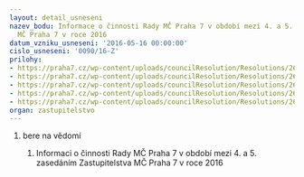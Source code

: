 ```yaml
---
layout: detail_usneseni
nazev_bodu: Informace o činnosti Rady MČ Praha 7 v období mezi 4. a 5. zasedáním Zastupitelstva
  MČ Praha 7 v roce 2016
datum_vzniku_usneseni: '2016-05-16 00:00:00'
cislo_usneseni: '0090/16-Z'
prilohy:
- https://praha7.cz/wp-content/uploads/councilResolution/Resolutions/26870/export/1duvinf~59846.doc
- https://praha7.cz/wp-content/uploads/councilResolution/Resolutions/26870/export/informacka7~59845.doc
- https://praha7.cz/wp-content/uploads/councilResolution/Resolutions/26870/export/anotace_201616520162~59844.doc
- https://praha7.cz/wp-content/uploads/councilResolution/Resolutions/26870/export/cinnost~59843.pdf
- https://praha7.cz/wp-content/uploads/councilResolution/Resolutions/26870/export/export~62218.pdf
organ: zastupitelstvo
---
```

<OL class=urzList_view id=urzList>
<LI class=urzClass1><SPAN name="1">bere na vědomí</SPAN> 
<OL class=urzOlClass>
<LI class=urzClass2 style="TEXT-ALIGN: left"><SPAN>
<P>Informaci o činnosti Rady MČ Praha 7 v období mezi 4. a 5. zasedáním Zastupitelstva MČ Praha 7 v roce 2016</P></SPAN></LI></OL></LI></OL>
